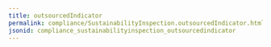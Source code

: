```yaml
---
title: outsourcedIndicator
permalink: compliance/SustainabilityInspection.outsourcedIndicator.html
jsonid: compliance_sustainabilityinspection_outsourcedindicator
---
```

